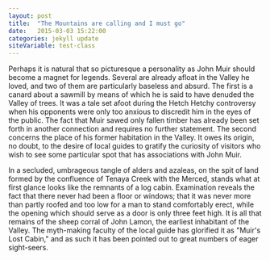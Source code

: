 ```yaml
---
layout: post
title:  "The Mountains are calling and I must go"
date:   2015-03-03 15:22:00
categories: jekyll update
siteVariable: test-class
---
```


Perhaps it is natural that so picturesque a personality as John Muir should become a magnet for legends. Several are already afloat in the Valley he loved, and two of them are particularly baseless and absurd. The first is a canard about a sawmill by means of which he is said to have denuded the Valley of trees. It was a tale set afoot during the Hetch Hetchy controversy when his opponents were only too anxious to discredit him in the eyes of the public. The fact that Muir sawed only fallen timber has already been set forth in another connection and requires no further statement. The second concerns the place of his former habitation in the Valley. It owes its origin, no doubt, to the desire of local guides to gratify the curiosity of visitors who wish to see some particular spot that has associations with John Muir.

In a secluded, umbrageous tangle of alders and azaleas, on the spit of land formed by the confluence of Tenaya Creek with the Merced, stands what at first glance looks like the remnants of a log cabin. Examination reveals the fact that there never had been a floor or windows; that it was never more than partly roofed and too low for a man to stand comfortably erect, while the opening which should serve as a door is only three feet high. It is all that remains of the sheep corral of John Lamon, the earliest inhabitant of the Valley. The myth-making faculty of the local guide has glorified it as "Muir's Lost Cabin," and as such it has been pointed out to great numbers of eager sight-seers.


<!-- You’ll find this post in your `_posts` directory. Go ahead and edit it and re-build the site to see your changes. You can rebuild the site in many different ways, but the most common way is to run `jekyll serve`, which launches a web server and auto-regenerates your site when a file is updated.

To add new posts, simply add a file in the `_posts` directory that follows the convention `YYYY-MM-DD-name-of-post.ext` and includes the necessary front matter. Take a look at the source for this post to get an idea about how it works.

Jekyll also offers powerful support for code snippets:

{% highlight ruby %}
def print_hi(name)
  puts "Hi, #{name}"
end
print_hi('Tom')
#=> prints 'Hi, Tom' to STDOUT.
{% endhighlight %}

Check out the [Jekyll docs][jekyll] for more info on how to get the most out of Jekyll. File all bugs/feature requests at [Jekyll’s GitHub repo][jekyll-gh]. If you have questions, you can ask them on [Jekyll’s dedicated Help repository][jekyll-help].

[jekyll]:      http://jekyllrb.com
[jekyll-gh]:   https://github.com/jekyll/jekyll
[jekyll-help]: https://github.com/jekyll/jekyll-help -->
